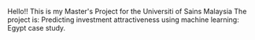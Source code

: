Hello!!
This is my Master's Project for the Universiti of Sains Malaysia
The project is: Predicting investment attractiveness using machine
learning: Egypt case study.
